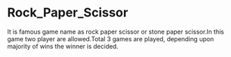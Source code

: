 # Rock_Paper_Scissor
It is famous game name as rock paper scissor or stone paper scissor.In this game two player are allowed.Total 3 games are played, depending upon majority of wins the winner is decided.
